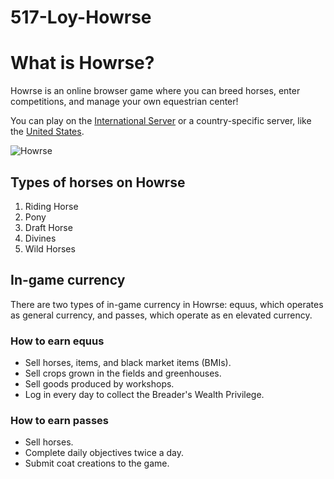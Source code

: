 # 517-Loy-Howrse
 # What is Howrse?
 Howrse is an online browser game where you can breed horses, enter competitions, and manage your own equestrian center!

 You can play on the [International Server](https://www.howrse.com/) or a country-specific server, like the [United States](https://us.howrse.com/).
 
 ![Howrse](https://play-lh.googleusercontent.com/3iAshdlEEnYq0wNHaa3ramphVq1T_zl43mR8YFv_bg2o74-Ojy3SeJR3TyVubEt7AQ)

 ## Types of horses on Howrse
 1. Riding Horse
 2. Pony
 3. Draft Horse
 4. Divines
 5. Wild Horses

## In-game currency
There are two types of in-game currency in Howrse: equus, which operates as general currency, and passes, which operate as en elevated currency.

### How to earn equus
* Sell horses, items, and black market items (BMIs).
* Sell crops grown in the fields and greenhouses.
* Sell goods produced by workshops.
* Log in every day to collect the Breader's Wealth Privilege.

### How to earn passes
* Sell horses.
* Complete daily objectives twice a day.
* Submit coat creations to the game.
